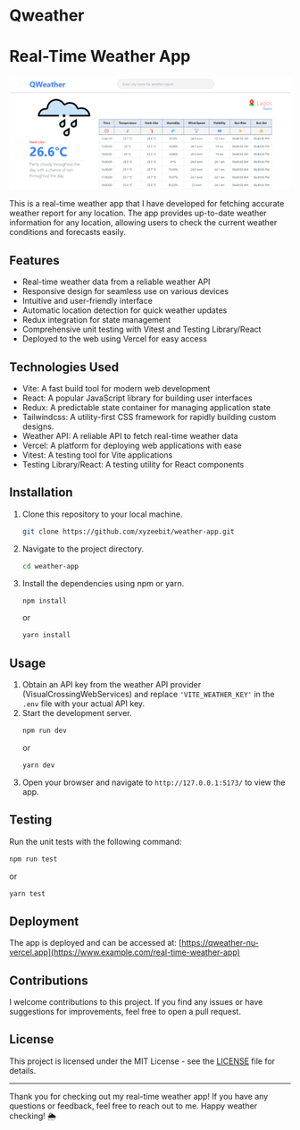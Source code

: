 # Qweather
# Real-Time Weather App

![Real-Time Weather App](app-screenshot.png)

This is a real-time weather app that I have developed for fetching accurate weather report for any location. The app provides up-to-date weather information for any location, allowing users to check the current weather conditions and forecasts easily.

## Features

- Real-time weather data from a reliable weather API
- Responsive design for seamless use on various devices
- Intuitive and user-friendly interface
- Automatic location detection for quick weather updates
- Redux integration for state management
- Comprehensive unit testing with Vitest and Testing Library/React
- Deployed to the web using Vercel for easy access

## Technologies Used

- Vite: A fast build tool for modern web development
- React: A popular JavaScript library for building user interfaces
- Redux: A predictable state container for managing application state
- Tailwindcss: A utility-first CSS framework for
rapidly building custom designs.
- Weather API: A reliable API to fetch real-time weather data
- Vercel: A platform for deploying web applications with ease
- Vitest: A testing tool for Vite applications
- Testing Library/React: A testing utility for React components

## Installation

1. Clone this repository to your local machine.
   ```bash
   git clone https://github.com/xyzeebit/weather-app.git
   ```
2. Navigate to the project directory.
   ```bash
   cd weather-app
   ```
3. Install the dependencies using npm or yarn.
   ```bash
   npm install
   ```
   or
   ```bash
   yarn install
   ```

## Usage

1. Obtain an API key from the weather API provider (VisualCrossingWebServices) and replace `'VITE_WEATHER_KEY'` in the `.env` file with your actual API key.
2. Start the development server.
   ```bash
   npm run dev
   ```
   or
   ```bash
   yarn dev
   ```
3. Open your browser and navigate to `http://127.0.0.1:5173/` to view the app.

## Testing

Run the unit tests with the following command:
```bash
npm run test
```
or
```bash
yarn test
```

## Deployment

The app is deployed and can be accessed at: [https://qweather-nu-vercel.app](https://www.example.com/real-time-weather-app)

## Contributions

I welcome contributions to this project. If you find any issues or have suggestions for improvements, feel free to open a pull request.

## License

This project is licensed under the MIT License - see the [LICENSE](LICENSE) file for details.

---

Thank you for checking out my real-time weather app! If you have any questions or feedback, feel free to reach out to me. Happy weather checking! 🌦️